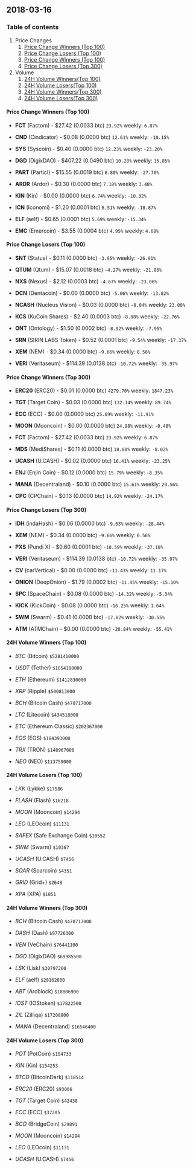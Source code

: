 ## 2018-03-16
### Table of contents
1. Price Changes
	1. [Price Change Winners (Top 100)](#price-change-winners-top-100)
	2. [Price Change Losers (Top 100)](#price-change-losers-top-100)
	1. [Price Change Winners (Top 100)](#price-change-winners-top-300)
	2. [Price Change Losers (Top 300)](#price-change-losers-top-300)
2. Volume
	1. [24H Volume Winners(Top 100)](#24h-volume-winners-top-100)
	2. [24H Volume Losers(Top 100)](#24h-volume-losers-top-100)
	1. [24H Volume Winners(Top 300)](#24h-volume-winners-top-300)
	2. [24H Volume Losers(Top 300)](#24h-volume-losers-top-300)

#### Price Change Winners (Top 100)
* **FCT** (Factom) - $27.42 (0.0033 btc) `23.92%` weekly: `6.87%`

* **CND** (Cindicator) - $0.08 (0.0000 btc) `12.61%` weekly: `-10.15%`

* **SYS** (Syscoin) - $0.40 (0.0000 btc) `12.23%` weekly: `-23.20%`

* **DGD** (DigixDAO) - $407.22 (0.0490 btc) `10.28%` weekly: `15.85%`

* **PART** (Particl) - $15.55 (0.0019 btc) `8.80%` weekly: `-27.70%`

* **ARDR** (Ardor) - $0.30 (0.0000 btc) `7.18%` weekly: `3.48%`

* **KIN** (Kin) - $0.00 (0.0000 btc) `6.74%` weekly: `-10.32%`

* **ICN** (Iconomi) - $1.20 (0.0001 btc) `6.51%` weekly: `-18.87%`

* **ELF** (aelf) - $0.65 (0.0001 btc) `5.69%` weekly: `-15.34%`

* **EMC** (Emercoin) - $3.55 (0.0004 btc) `4.95%` weekly: `4.68%`


#### Price Change Losers (Top 100)
* **SNT** (Status) - $0.11 (0.0000 btc) `-3.95%` weekly: `-26.91%`

* **QTUM** (Qtum) - $15.07 (0.0018 btc) `-4.27%` weekly: `-21.86%`

* **NXS** (Nexus) - $2.12 (0.0003 btc) `-4.67%` weekly: `-23.06%`

* **DCN** (Dentacoin) - $0.00 (0.0000 btc) `-5.06%` weekly: `-13.82%`

* **NCASH** (Nucleus Vision) - $0.03 (0.0000 btc) `-8.04%` weekly: `23.00%`

* **KCS** (KuCoin Shares) - $2.40 (0.0003 btc) `-8.88%` weekly: `-22.76%`

* **ONT** (Ontology) - $1.50 (0.0002 btc) `-8.92%` weekly: `-7.95%`

* **SRN** (SIRIN LABS Token) - $0.52 (0.0001 btc) `-9.54%` weekly: `-17.37%`

* **XEM** (NEM) - $0.34 (0.0000 btc) `-9.66%` weekly: `0.56%`

* **VERI** (Veritaseum) - $114.39 (0.0138 btc) `-10.72%` weekly: `-35.97%`


#### Price Change Winners (Top 300)
* **ERC20** (ERC20) - $0.01 (0.0000 btc) `4279.70%` weekly: `1847.23%`

* **TGT** (Target Coin) - $0.03 (0.0000 btc) `132.14%` weekly: `89.74%`

* **ECC** (ECC) - $0.00 (0.0000 btc) `25.69%` weekly: `-11.91%`

* **MOON** (Mooncoin) - $0.00 (0.0000 btc) `24.98%` weekly: `-0.48%`

* **FCT** (Factom) - $27.42 (0.0033 btc) `23.92%` weekly: `6.87%`

* **MDS** (MediShares) - $0.11 (0.0000 btc) `18.80%` weekly: `-8.02%`

* **UCASH** (U.CASH) - $0.02 (0.0000 btc) `16.41%` weekly: `-23.25%`

* **ENJ** (Enjin Coin) - $0.12 (0.0000 btc) `15.79%` weekly: `-8.35%`

* **MANA** (Decentraland) - $0.10 (0.0000 btc) `15.61%` weekly: `20.56%`

* **CPC** (CPChain) - $0.13 (0.0000 btc) `14.92%` weekly: `-24.17%`


#### Price Change Losers (Top 300)
* **IDH** (indaHash) - $0.06 (0.0000 btc) `-9.63%` weekly: `-28.44%`

* **XEM** (NEM) - $0.34 (0.0000 btc) `-9.66%` weekly: `0.56%`

* **PXS** (Pundi X) - $0.60 (0.0001 btc) `-10.59%` weekly: `-37.18%`

* **VERI** (Veritaseum) - $114.39 (0.0138 btc) `-10.72%` weekly: `-35.97%`

* **CV** (carVertical) - $0.00 (0.0000 btc) `-11.43%` weekly: `11.17%`

* **ONION** (DeepOnion) - $1.79 (0.0002 btc) `-11.45%` weekly: `-15.10%`

* **SPC** (SpaceChain) - $0.08 (0.0000 btc) `-14.32%` weekly: `-5.34%`

* **KICK** (KickCoin) - $0.08 (0.0000 btc) `-16.25%` weekly: `1.64%`

* **SWM** (Swarm) - $0.41 (0.0000 btc) `-17.82%` weekly: `-30.55%`

* **ATM** (ATMChain) - $0.00 (0.0000 btc) `-20.84%` weekly: `-55.41%`


#### 24H Volume Winners (Top 100)
* *BTC* (Bitcoin) `$5281410000`

* *USDT* (Tether) `$1854180000`

* *ETH* (Ethereum) `$1412830000`

* *XRP* (Ripple) `$500813000`

* *BCH* (Bitcoin Cash) `$470717000`

* *LTC* (Litecoin) `$434518000`

* *ETC* (Ethereum Classic) `$202367000`

* *EOS* (EOS) `$184393000`

* *TRX* (TRON) `$148967000`

* *NEO* (NEO) `$113759000`


#### 24H Volume Losers (Top 100)
* *LKK* (Lykke) `$17586`

* *FLASH* (Flash) `$16218`

* *MOON* (Mooncoin) `$14294`

* *LEO* (LEOcoin) `$11131`

* *SAFEX* (Safe Exchange Coin) `$10552`

* *SWM* (Swarm) `$10367`

* *UCASH* (U.CASH) `$7456`

* *SOAR* (Soarcoin) `$4351`

* *GRID* (Grid+) `$2648`

* *XPA* (XPA) `$1851`


#### 24H Volume Winners (Top 300)
* *BCH* (Bitcoin Cash) `$470717000`

* *DASH* (Dash) `$97726300`

* *VEN* (VeChain) `$76441100`

* *DGD* (DigixDAO) `$69985500`

* *LSK* (Lisk) `$30797200`

* *ELF* (aelf) `$28162800`

* *ABT* (Arcblock) `$18806900`

* *IOST* (IOStoken) `$17822500`

* *ZIL* (Zilliqa) `$17208800`

* *MANA* (Decentraland) `$16546400`


#### 24H Volume Losers (Top 300)
* *POT* (PotCoin) `$154733`

* *KIN* (Kin) `$154253`

* *BTCD* (BitcoinDark) `$118514`

* *ERC20* (ERC20) `$93066`

* *TGT* (Target Coin) `$42438`

* *ECC* (ECC) `$37205`

* *BCO* (BridgeCoin) `$29891`

* *MOON* (Mooncoin) `$14294`

* *LEO* (LEOcoin) `$11131`

* *UCASH* (U.CASH) `$7456`

